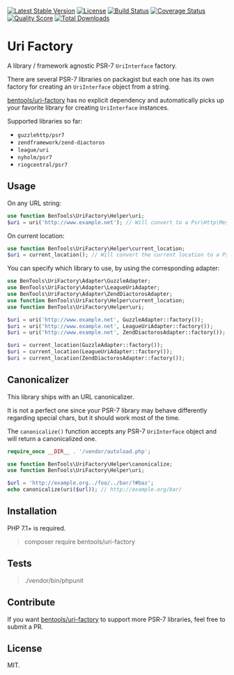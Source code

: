 [![Latest Stable Version](https://poser.pugx.org/bentools/uri-factory/v/stable)](https://packagist.org/packages/bentools/uri-factory)
[![License](https://poser.pugx.org/bentools/uri-factory/license)](https://packagist.org/packages/bentools/uri-factory)
[![Build Status](https://img.shields.io/travis/bpolaszek/uri-factory/master.svg?style=flat-square)](https://travis-ci.org/bpolaszek/uri-factory)
[![Coverage Status](https://coveralls.io/repos/github/bpolaszek/uri-factory/badge.svg?branch=master)](https://coveralls.io/github/bpolaszek/uri-factory?branch=master)
[![Quality Score](https://img.shields.io/scrutinizer/g/bpolaszek/uri-factory.svg?style=flat-square)](https://scrutinizer-ci.com/g/bpolaszek/uri-factory)
[![Total Downloads](https://poser.pugx.org/bentools/uri-factory/downloads)](https://packagist.org/packages/bentools/uri-factory)

# Uri Factory

A library / framework agnostic PSR-7 `UriInterface` factory.

There are several PSR-7 libraries on packagist but each one has its own factory for creating an `UriInterface` object from a string.

[bentools/uri-factory](https://github.com/bpolaszek/uri-factory) has no explicit dependency and automatically picks up your favorite library for creating `UriInterface` instances.

Supported libraries so far:

* `guzzlehttp/psr7`
* `zendframework/zend-diactoros`
* `league/uri`
* `nyholm/psr7`
* `ringcentral/psr7`

## Usage

On any URL string:
```php
use function BenTools\UriFactory\Helper\uri;
$uri = uri('http://www.example.net'); // Will convert to a Psr\Http\Message\UriInterface instance
```

On current location:
```php
use function BenTools\UriFactory\Helper\current_location;
$uri = current_location(); // Will convert the current location to a Psr\Http\Message\UriInterface instance
```

You can specify which library to use, by using the corresponding adapter:
```php
use BenTools\UriFactory\Adapter\GuzzleAdapter;
use BenTools\UriFactory\Adapter\LeagueUriAdapter;
use BenTools\UriFactory\Adapter\ZendDiactorosAdapter;
use function BenTools\UriFactory\Helper\current_location;
use function BenTools\UriFactory\Helper\uri;

$uri = uri('http://www.example.net', GuzzleAdapter::factory());
$uri = uri('http://www.example.net', LeagueUriAdapter::factory());
$uri = uri('http://www.example.net', ZendDiactorosAdapter::factory());

$uri = current_location(GuzzleAdapter::factory());
$uri = current_location(LeagueUriAdapter::factory());
$uri = current_location(ZendDiactorosAdapter::factory());
```

## Canonicalizer

This library ships with an URL canonicalizer.

It is not a perfect one since your PSR-7 library may behave differently regarding special chars, but it should work most of the time.

The `canonicalize()` function accepts any PSR-7 `UriInterface` object and will return a canonicalized one.

```php
require_once __DIR__ . '/vendor/autoload.php';

use function BenTools\UriFactory\Helper\canonicalize;
use function BenTools\UriFactory\Helper\uri;

$url = 'http://example.org../foo/../bar/?#baz';
echo canonicalize(uri($url)); // http://example.org/bar/
```


## Installation

PHP 7.1+ is required.

> composer require bentools/uri-factory

## Tests

> ./vendor/bin/phpunit

## Contribute

If you want [bentools/uri-factory](https://github.com/bpolaszek/uri-factory) to support more PSR-7 libraries, feel free to submit a PR.

## License

MIT.
